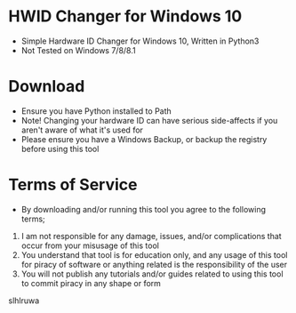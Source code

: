 # HWID Changer for Windows 10
* Simple Hardware ID Changer for Windows 10, Written in Python3
* Not Tested on Windows 7/8/8.1
# Download
* Ensure you have Python installed to Path
* Note! Changing your hardware ID can have serious side-affects if you aren't aware of what it's used for
* Please ensure you have a Windows Backup, or backup the registry before using this tool
# Terms of Service
* By downloading and/or running this tool you agree to the following terms;
1. I am not responsible for any damage, issues, and/or complications that occur from your misusage of this tool
2. You understand that tool is for education only, and any usage of this tool for piracy of software or anything related is the responsibility of the user
3. You will not publish any tutorials and/or guides related to using this tool to commit piracy in any shape or form

slhlruwa